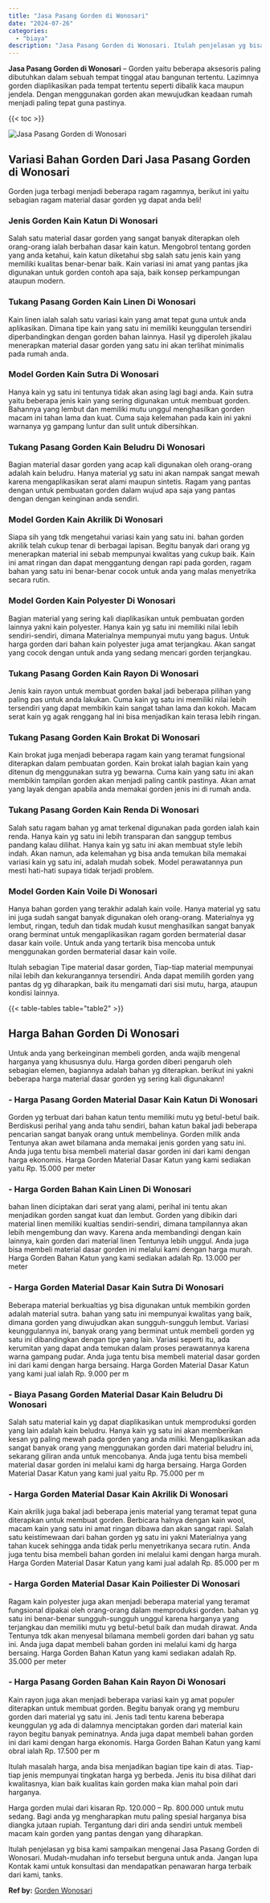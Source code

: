 ```yaml
---
title: "Jasa Pasang Gorden di Wonosari"
date: "2024-07-26"
categories: 
  - "biaya"
description: "Jasa Pasang Gorden di Wonosari. Itulah penjelasan yg bisa kami sampaikan mengenai Jasa Pasang Gorden di Wonosari. Mudah-mudahan info tersebut berguna untuk a..."
---
```


**Jasa Pasang Gorden di Wonosari** – Gorden yaitu beberapa aksesoris paling dibutuhkan dalam sebuah tempat tinggal atau bangunan tertentu. Lazimnya gorden diaplikasikan pada tempat tertentu seperti dibalik kaca maupun jendela. Dengan menggunakan gorden akan mewujudkan keadaan rumah menjadi paling tepat guna pastinya.

{{< toc >}}

![Jasa Pasang Gorden di Wonosari](/images/pasang-gorden-murah02.png)

## Variasi Bahan Gorden Dari Jasa Pasang Gorden di Wonosari

Gorden juga terbagi menjadi beberapa ragam ragamnya, berikut ini yaitu sebagian ragam material dasar gorden yg dapat anda beli!

### Jenis Gorden Kain Katun Di Wonosari

Salah satu material dasar gorden yang sangat banyak diterapkan oleh orang-orang ialah berbahan dasar kain katun. Mengobrol tentang gorden yang anda ketahui, kain katun diketahui sbg salah satu jenis kain yang memiliki kualitas benar-benar baik. Kain variasi ini amat yang pantas jika digunakan untuk gorden contoh apa saja, baik konsep perkampungan ataupun modern.

### Tukang Pasang Gorden Kain Linen Di Wonosari

Kain linen ialah salah satu variasi kain yang amat tepat guna untuk anda aplikasikan. Dimana tipe kain yang satu ini memiliki keunggulan tersendiri diperbandingkan dengan gorden bahan lainnya. Hasil yg diperoleh jikalau menerapkan material dasar gorden yang satu ini akan terlihat minimalis pada rumah anda.

### Model Gorden Kain Sutra Di Wonosari

Hanya kain yg satu ini tentunya tidak akan asing lagi bagi anda. Kain sutra yaitu beberapa jenis kain yang sering digunakan untuk membuat gorden. Bahannya yang lembut dan memiliki mutu unggul menghasilkan gorden macam ini tahan lama dan kuat. Cuma saja kelemahan pada kain ini yakni warnanya yg gampang luntur dan sulit untuk dibersihkan.

### Tukang Pasang Gorden Kain Beludru Di Wonosari

Bagian material dasar gorden yang acap kali digunakan oleh orang-orang adalah kain beludru. Hanya material yg satu ini akan nampak sangat mewah karena mengaplikasikan serat alami maupun sintetis. Ragam yang pantas dengan untuk pembuatan gorden dalam wujud apa saja yang pantas dengan dengan keinginan anda sendiri.

### Model Gorden Kain Akrilik Di Wonosari

Siapa sih yang tdk mengetahui variasi kain yang satu ini. bahan gorden akrilik telah cukup tenar di berbagai lapisan. Begitu banyak dari orang yg menerapkan material ini sebab mempunyai kwalitas yang cukup baik. Kain ini amat ringan dan dapat menggantung dengan rapi pada gorden, ragam bahan yang satu ini benar-benar cocok untuk anda yang malas menyetrika secara rutin.

### Model Gorden Kain Polyester Di Wonosari

Bagian material yang sering kali diaplikasikan untuk pembuatan gorden lainnya yakni kain polyester. Hanya kain yg satu ini memiliki nilai lebih sendiri-sendiri, dimana Materialnya mempunyai mutu yang bagus. Untuk harga gorden dari bahan kain polyester juga amat terjangkau. Akan sangat yang cocok dengan untuk anda yang sedang mencari gorden terjangkau.

### Tukang Pasang Gorden Kain Rayon Di Wonosari

Jenis kain rayon untuk membuat gorden bakal jadi beberapa pilihan yang paling pas untuk anda lakukan. Cuma kain yg satu ini memiliki nilai lebih tersendiri yang dapat membikin kain sangat tahan lama dan kokoh. Macam serat kain yg agak renggang hal ini bisa menjadikan kain terasa lebih ringan.

### Tukang Pasang Gorden Kain Brokat Di Wonosari

Kain brokat juga menjadi beberapa ragam kain yang teramat fungsional diterapkan dalam pembuatan gorden. Kain brokat ialah bagian kain yang ditenun dg menggunakan sutra yg bewarna. Cuma kain yang satu ini akan membikin tampilan gorden akan menjadi paling cantik pastinya. Akan amat yang layak dengan apabila anda memakai gorden jenis ini di rumah anda.

### Tukang Pasang Gorden Kain Renda Di Wonosari

Salah satu ragam bahan yg amat terkenal digunakan pada gorden ialah kain renda. Hanya kain yg satu ini lebih transparan dan sanggup tembus pandang kalau dilihat. Hanya kain yg satu ini akan membuat style lebih indah. Akan namun, ada kelemahan yg bisa anda temukan bila memakai variasi kain yg satu ini, adalah mudah sobek. Model perawatannya pun mesti hati-hati supaya tidak terjadi problem.

### Model Gorden Kain Voile Di Wonosari

Hanya bahan gorden yang terakhir adalah kain voile. Hanya material yg satu ini juga sudah sangat banyak digunakan oleh orang-orang. Materialnya yg lembut, ringan, teduh dan tidak mudah kusut menghasilkan sangat banyak orang berminat untuk mengaplikasikan ragam gorden bermaterial dasar dasar kain voile. Untuk anda yang tertarik bisa mencoba untuk menggunakan gorden bermaterial dasar kain voile.

Itulah sebagian Tipe material dasar gorden, Tiap-tiap material mempunyai nilai lebih dan kekurangannya tersendiri. Anda dapat memilih gorden yang pantas dg yg diharapkan, baik itu mengamati dari sisi mutu, harga, ataupun kondisi lainnya.

{{< table-tables table="table2" >}}

## Harga Bahan Gorden Di Wonosari

Untuk anda yang berkeinginan membeli gorden, anda wajib mengenal harganya yang khususnya dulu. Harga gorden diberi pengaruh oleh sebagian elemen, bagiannya adalah bahan yg diterapkan. berikut ini yakni beberapa harga material dasar gorden yg sering kali digunakann!

### \- Harga Pasang Gorden Material Dasar Kain Katun Di Wonosari

Gorden yg terbuat dari bahan katun tentu memiliki mutu yg betul-betul baik. Berdiskusi perihal yang anda tahu sendiri, bahan katun bakal jadi beberapa pencarian sangat banyak orang untuk membelinya. Gorden milik anda Tentunya akan awet bilamana anda memakai jenis gorden yang satu ini. Anda juga tentu bisa membeli material dasar gorden ini dari kami dengan harga ekonomis. Harga Gorden Material Dasar Katun yang kami sediakan yaitu Rp. 15.000 per meter

### \- Harga Gorden Bahan Kain Linen Di Wonosari

bahan linen diciptakan dari serat yang alami, perihal ini tentu akan menjadikan gorden sangat kuat dan lembut. Gorden yang dibikin dari material linen memiliki kualtias sendiri-sendiri, dimana tampilannya akan lebih mengembung dan wavy. Karena anda membandingi dengan kain lainnya, kain gorden dari material linen Tentunya lebih unggul. Anda juga bisa membeli material dasar gorden ini melalui kami dengan harga murah. Harga Gorden Bahan Katun yang kami sediakan adalah Rp. 13.000 per meter

### \- Harga Gorden Material Dasar Kain Sutra Di Wonosari

Beberapa material berkualtias yg bisa digunakan untuk membikin gorden adalah material sutra. bahan yang satu ini mempunyai kwalitas yang baik, dimana gorden yang diwujudkan akan sungguh-sungguh lembut. Variasi keunggulannya ini, banyak orang yang berminat untuk membeli gorden yg satu ini dibandingkan dengan tipe yang lain. Variasi seperti itu, ada kerumitan yang dapat anda temukan dalam proses perawatannya karena warna gampang pudar. Anda juga tentu bisa membeli material dasar gorden ini dari kami dengan harga bersaing. Harga Gorden Material Dasar Katun yang kami jual ialah Rp. 9.000 per m

### \- Biaya Pasang Gorden Material Dasar Kain Beludru Di Wonosari

Salah satu material kain yg dapat diaplikasikan untuk memproduksi gorden yang lain adalah kain beludru. Hanya kain yg satu ini akan memberikan kesan yg paling mewah pada gorden yang anda miliki. Mengaplikasikan ada sangat banyak orang yang menggunakan gorden dari material beludru ini, sekarang giliran anda untuk mencobanya. Anda juga tentu bisa membeli material dasar gorden ini melalui kami dg harga bersaing. Harga Gorden Material Dasar Katun yang kami jual yaitu Rp. 75.000 per m

### \- Harga Gorden Material Dasar Kain Akrilik Di Wonosari

Kain akrilik juga bakal jadi beberapa jenis material yang teramat tepat guna diterapkan untuk membuat gorden. Berbicara halnya dengan kain wool, macam kain yang satu ini amat ringan dibawa dan akan sangat rapi. Salah satu keistimewaan dari bahan gorden yg satu ini yakni Materialnya yang tahan kucek sehingga anda tidak perlu menyetrikanya secara rutin. Anda juga tentu bisa membeli bahan gorden ini melalui kami dengan harga murah. Harga Gorden Material Dasar Katun yang kami jual adalah Rp. 85.000 per m

### \- Harga Gorden Material Dasar Kain Poiliester Di Wonosari

Ragam kain polyester juga akan menjadi beberapa material yang teramat fungsional dipakai oleh orang-orang dalam memproduksi gorden. bahan yg satu ini benar-benar sungguh-sungguh unggul karena harganya yang terjangkau dan memiliki mutu yg betul-betul baik dan mudah dirawat. Anda Tentunya tdk akan menyesal bilamana membeli gorden dari bahan yg satu ini. Anda juga dapat membeli bahan gorden ini melalui kami dg harga bersaing. Harga Gorden Bahan Katun yang kami sediakan adalah Rp. 35.000 per meter

### \- Harga Pasang Gorden Bahan Kain Rayon Di Wonosari

Kain rayon juga akan menjadi beberapa variasi kain yg amat populer diterapkan untuk membuat gorden. Begitu banyak orang yg memburu gorden dari material yg satu ini. Jenis tadi tentu karena beberapa keunggulan yg ada di dalamnya menciptakan gorden dari material kain rayon begitu banyak peminatnya. Anda juga dapat membeli bahan gorden ini dari kami dengan harga ekonomis. Harga Gorden Bahan Katun yang kami obral ialah Rp. 17.500 per m

Itulah masalah harga, anda bisa menjadikan bagian tipe kain di atas. Tiap-tiap jenis mempunyai tingkatan harga yg berbeda. Jenis itu bisa dilihat dari kwalitasnya, kian baik kualitas kain gorden maka kian mahal poin dari harganya.

Harga gorden mulai dari kisaran Rp. 120.000 – Rp. 800.000 untuk mutu sedang. Bagi anda yg mengharapkan mutu paling spesial harganya bisa diangka jutaan rupiah. Tergantung dari diri anda sendiri untuk membeli macam kain gorden yang pantas dengan yang diharapkan.

Itulah penjelasan yg bisa kami sampaikan mengenai Jasa Pasang Gorden di Wonosari. Mudah-mudahan info tersebut berguna untuk anda. Jangan lupa Kontak kami untuk konsultasi dan mendapatkan penawaran harga terbaik dari kami, tanks.

**Ref by:**  [Gorden  Wonosari](https://id.wikipedia.org/wiki/Gorden)
